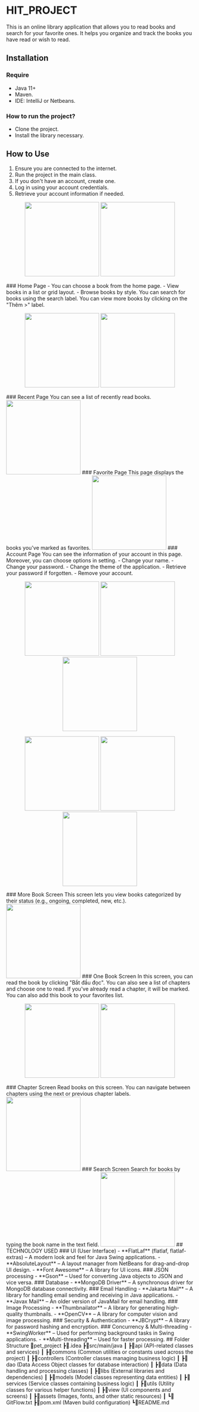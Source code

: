 # HIT_PROJECT

This is an online library application that allows you to read books and search for your favorite ones. It helps you
organize and track the books you have read or wish to read.

## Installation

### Require

- Java 11+
- Maven.
- IDE: IntelliJ or Netbeans.

### How to run the project?

- Clone the project.
- Install the library necessary.

## How to Use

1. Ensure you are connected to the internet.
2. Run the project in the main class.
3. If you don't have an account, create one.
4. Log in using your account credentials.
5. Retrieve your account information if needed.

<p align="center">
    <img src="app_image/img.png" width="200">
    <img src="app_image/img_1.png" width="200">
</p>
### Home Page
- You can choose a book from the home page.
    - View books in a list or grid layout.
    - Browse books by style.
You can search for books using the search label.  
You can view more books by clicking on the "Thêm >" label.  
<p align="center">
    <img src="app_image/img_2.png" width="200">
    <img src="app_image/img_3.png" width="200">
</p>
### Recent Page
You can see a list of recently read books.  
<img src="app_image/img_4.png" width="200">
### Favorite Page
This page displays the books you've marked as favorites.  
<img src="app_image/img_5.png" width="200">
### Account Page
You can see the information of your account in this page. Moreover, you can choose options in setting.
- Change your name.
- Change your password.
- Change the theme of the application.
- Retrieve your password if forgotten.
- Remove your account.  
<p align="center">
    <img src="app_image/img_6.png" width="200">
    <img src="app_image/img_7.png" width="200">  
    <img src="app_image/img_8.png" width="200">
</p>
<p align="center">
    <img src="app_image/img_9.png" width="200">  
    <img src="app_image/img_10.png" width="200">
    <img src="app_image/img_11.png" width="200">  
</p>
### More Book Screen
This screen lets you view books categorized by their status (e.g., ongoing, completed, new, etc.).  
<img src="app_image/img_12.png" width="200">
### One Book Screen
In this screen, you can read the book by clicking "Bắt đầu đọc". You can also see a list of chapters and choose one to 
read. If you've already read a chapter, it will be marked. You can also add this book to your favorites list.  
<p align="center">
    <img src="app_image/img_13.png" width="200">
    <img src="app_image/img_14.png" width="200">
</p>
### Chapter Screen
Read books on this screen. You can navigate between chapters using the next or previous chapter labels.  
<img src="app_image/img_15.png" width="200">
### Search Screen
Search for books by typing the book name in the text field.  
<img src="app_image/img_16.png" width="200">
## TECHNOLOGY USED
### UI (User Interface)
- **FlatLaf** (flatlaf, flatlaf-extras) – A modern look and feel for Java Swing applications.
- **AbsoluteLayout** – A layout manager from NetBeans for drag-and-drop UI design.
- **Font Awesome** – A library for UI icons.
### JSON processing
- **Gson** – Used for converting Java objects to JSON and vice versa.
### Database
- **MongoDB Driver** – A synchronous driver for MongoDB database connectivity.
### Email Handling
- **Jakarta Mail** – A library for handling email sending and receiving in Java applications.
- **Javax Mail** – An older version of JavaMail for email handling.
### Image Processing
- **Thumbnailator** – A library for generating high-quality thumbnails.
- **OpenCV** – A library for computer vision and image processing.
### Security & Authentication
- **JBCrypt** – A library for password hashing and encryption.
###  Concurrency & Multi-threading
- **SwingWorker** – Used for performing background tasks in Swing applications.
- **Multi-threading** – Used for faster processing.
## Folder Structure
📁pet_project  
┣📁.idea  
┣📁src/main/java  
┃ ┣📁api (API-related classes and services)  
┃ ┣📁commons (Common utilities or constants used across the project)   
┃ ┣📁controllers (Controller classes managing business logic)  
┃ ┣📁dao (Data Access Object classes for database interaction)  
┃ ┣📁data (Data handling and processing classes)  
┃ ┣📁libs  (External libraries and dependencies)  
┃ ┣📁models (Model classes representing data entities)  
┃ ┣📁services (Service classes containing business logic)  
┃ ┣📁utils (Utility classes for various helper functions)  
┃ ┣📁view (UI components and screens)  
┃ ┣📁assets (Images, fonts, and other static resources)  
┃ ┗📜GitFlow.txt   
┣📜pom.xml (Maven build configuration)  
┗📜README.md  
